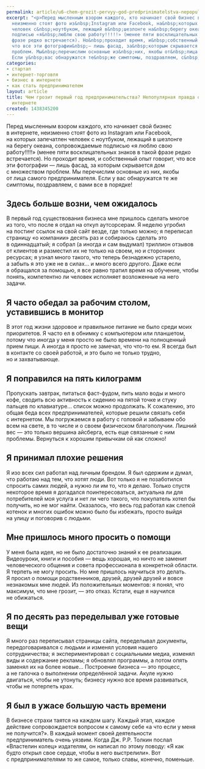```yaml
---
permalink: article/u6-chem-grozit-pervyy-god-predprinimatelstva-nepopulyarnaya-pravda-o-biznese-v-internete
excerpt: "<p>Перед мысленным взором каждого, кто начинает свой бизнес в&nbsp;интернете,
  неизменно стоят фото из&nbsp;Instagram или Facebook, на&nbsp;которых запечатлен
  человек с&nbsp;ноутбуком, лежащий в&nbsp;шезлонге на&nbsp;берегу океана, сопровождаемые
  подписью «я&nbsp;люблю свою работу!!!!!» (менее пяти восклицательных знаков в&nbsp;такой
  фразе редко встречается). Но&nbsp;проходит время, и&nbsp;собственный опыт говорит,
  что все эти фотографии&nbsp;— лишь фасад, за&nbsp;которым скрывается дом с&nbsp;множеством
  проблем. Мы&nbsp;перечислим основные из&nbsp;них, якобы от&nbsp;лица самого предпринимателя.
  Если у&nbsp;вас обнаружатся те&nbsp;же симптомы, поздравляем, с&nbsp;вами все в&nbsp;порядке!</p>"
categories:
- стартап
- интернет-торговля
- бизнес в интернете
- как стать предпринимателем
layout: article
title: Чем грозит первый год предпринимательства? Непопулярная правда о бизнесе в
  интернете
created: 1438345200
---
```

Перед мысленным взором каждого, кто начинает свой бизнес в интернете, неизменно стоят фото из Instagram или Facebook, на которых запечатлен человек с ноутбуком, лежащий в шезлонге на берегу океана, сопровождаемые подписью «я люблю свою работу!!!!!» (менее пяти восклицательных знаков в такой фразе редко встречается). Но проходит время, и собственный опыт говорит, что все эти фотографии — лишь фасад, за которым скрывается дом с множеством проблем. Мы перечислим основные из них, якобы от лица самого предпринимателя. Если у вас обнаружатся те же симптомы, поздравляем, с вами все в порядке!

## Здесь больше возни, чем ожидалось ##

В первый год существования бизнеса мне пришлось сделать многое из того, что после я отдал на откуп аутсорсерам. Я неделю угробил на постинг ссылок на свой сайт везде, где только можно; я переписал страницу «о компании» десять раз и собираюсь сделать это в одиннадцатый; я собрал (а иногда и сам выдумал) триллион отзывов от клиентов и разместил их не только на своем, но и сторонних ресурсах; я узнал много такого, что теперь безнадежно устарело, а забыть я это уже не в силах... и много всего другого. Даже если я обращался за помощью, я все равно тратил время на обучение, чтобы понять, компетентно ли человек исполняет возложенные на него задачи.

## Я часто обедал за рабочим столом, уставившись в монитор ##

В этот год жизни здоровое и правильное питание не было среди моих приоритетов. Я часто ел в обнимку с компьютером или планшетом, потому что иногда у меня просто не было времени на полноценный прием пищи. А иногда я просто не замечал, что что-то ем. Я всегда был в контакте со своей работой, и это было не только трудно, но и захватывающе.

## Я поправился на пять килограмм ##

Пропускать завтрак, питаться фаст-фудом, пить мало воды и много кофе, сводить всю активность к сидению на пятой точке и стуку пальцев по клавиатуре... список можно продолжать. К сожалению, это общая беда всех предпринимателей, которые решили связать себя с интернетом. Мы погружаемся в работу с головой и забываем обо всем на свете, в то числе и о своем физическом благополучии. Лишний вес — это только вершина айсберга, есть еще связанные с ним проблемы. Вернуться к хорошим привычкам ой как сложно!

## Я принимал плохие решения ##

Я изо всех сил работал над личным брендом. Я был одержим и думал, что работаю над тем, что хотят люди. Вот только я не позаботился спросить самих людей, а нужно ли им то, что я делаю. Только спустя некоторое время я догадался поинтересоваться, актуальна ли для потребителей моя услуга и нет ли чего такого, что покупатель хотел бы получить, но не мог найти. Оказалось, что весь год работал как слепой котенок и многих ошибок можно было бы избежать, просто выйдя на улицу и поговорив с людьми.

## Мне пришлось много просить о помощи ##

У меня была идея, но не было достаточно знаний к ее реализации. Видеоуроки, книги и пособия — вещь хорошая, но ничто не заменит человеческого общения и совета профессионала в конкретной области. Я терпеть не могу просить. Но мне пришлось научиться это делать. Я просил о помощи родственников, друзей, друзей друзей и вовсе незнакомых мне людей. Из положительных моментов: я понял, что максимум, что мне грозит, — это отказ. Кстати, еще я научился не обижаться.

## Я по десять раз переделывал уже готовые вещи ##

Я много раз переписывал страницы сайта, переделывал документы, передоговаривался с людьми и изменял условия нашего сотрудничества; я экспериментировал с социальными медиа, изменял виды и содержание рекламы; я обновлял программы, а потом опять заменял их на более новые... Построение бизнеса — это процесс, а не галочка о выполнении определённой задачи. Акуле нужно двигаться, чтобы не утонуть; бизнесу нужно все время развиваться, чтобы не потерпеть крах.

## Я был в ужасе большую часть времени ##

В бизнесе страхи таятся на каждом шагу. Каждый этап, каждое действие сопровождается вопросом к самому себе «а что если у меня не получится?». В каждый момент своей деятельности предприниматель очень уязвим. Когда Дж. Р.Р. Толкин послал «Властелин колец» издателям, он написал по этому поводу: «Я как будто открыл свое сердце, чтобы в него выстрелили». Вот с предпринимателями то же самое, только славы, конечно, поменьше.
